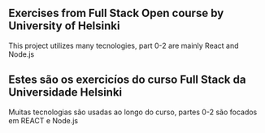 ## Exercises from Full Stack Open course by University of Helsinki
This project utilizes many tecnologies, part 0-2 are mainly React and Node.js
## Estes são os exercicíos do curso Full Stack da Universidade Helsinki
Muitas tecnologias são usadas ao longo do curso, partes 0-2 são focados em REACT e Node.js
